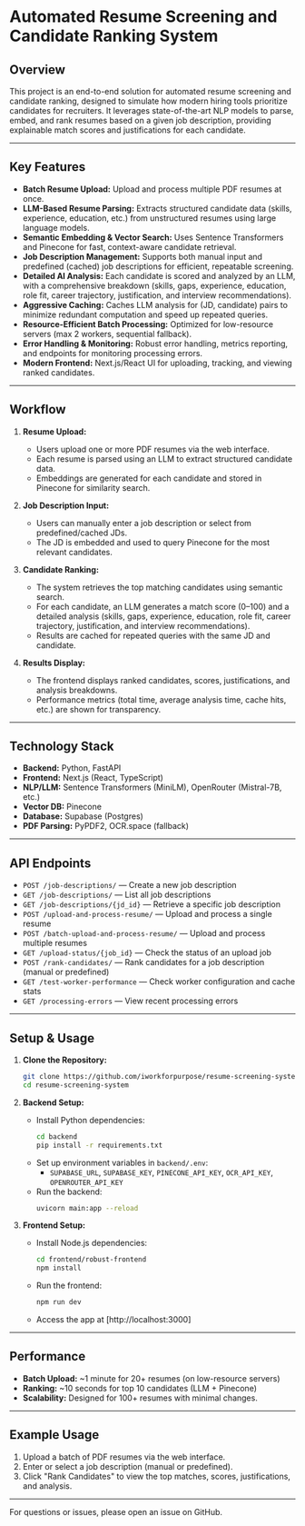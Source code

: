 # Automated Resume Screening and Candidate Ranking System

## Overview
This project is an end-to-end solution for automated resume screening and candidate ranking, designed to simulate how modern hiring tools prioritize candidates for recruiters. It leverages state-of-the-art NLP models to parse, embed, and rank resumes based on a given job description, providing explainable match scores and justifications for each candidate.

---

## Key Features

- **Batch Resume Upload:** Upload and process multiple PDF resumes at once.
- **LLM-Based Resume Parsing:** Extracts structured candidate data (skills, experience, education, etc.) from unstructured resumes using large language models.
- **Semantic Embedding & Vector Search:** Uses Sentence Transformers and Pinecone for fast, context-aware candidate retrieval.
- **Job Description Management:** Supports both manual input and predefined (cached) job descriptions for efficient, repeatable screening.
- **Detailed AI Analysis:** Each candidate is scored and analyzed by an LLM, with a comprehensive breakdown (skills, gaps, experience, education, role fit, career trajectory, justification, and interview recommendations).
- **Aggressive Caching:** Caches LLM analysis for (JD, candidate) pairs to minimize redundant computation and speed up repeated queries.
- **Resource-Efficient Batch Processing:** Optimized for low-resource servers (max 2 workers, sequential fallback).
- **Error Handling & Monitoring:** Robust error handling, metrics reporting, and endpoints for monitoring processing errors.
- **Modern Frontend:** Next.js/React UI for uploading, tracking, and viewing ranked candidates.

---

## Workflow

1. **Resume Upload:**  
   - Users upload one or more PDF resumes via the web interface.
   - Each resume is parsed using an LLM to extract structured candidate data.
   - Embeddings are generated for each candidate and stored in Pinecone for similarity search.

2. **Job Description Input:**  
   - Users can manually enter a job description or select from predefined/cached JDs.
   - The JD is embedded and used to query Pinecone for the most relevant candidates.

3. **Candidate Ranking:**  
   - The system retrieves the top matching candidates using semantic search.
   - For each candidate, an LLM generates a match score (0–100) and a detailed analysis (skills, gaps, experience, education, role fit, career trajectory, justification, and interview recommendations).
   - Results are cached for repeated queries with the same JD and candidate.

4. **Results Display:**  
   - The frontend displays ranked candidates, scores, justifications, and analysis breakdowns.
   - Performance metrics (total time, average analysis time, cache hits, etc.) are shown for transparency.

---

## Technology Stack

- **Backend:** Python, FastAPI
- **Frontend:** Next.js (React, TypeScript)
- **NLP/LLM:** Sentence Transformers (MiniLM), OpenRouter (Mistral-7B, etc.)
- **Vector DB:** Pinecone
- **Database:** Supabase (Postgres)
- **PDF Parsing:** PyPDF2, OCR.space (fallback)

---

## API Endpoints

- `POST /job-descriptions/` — Create a new job description
- `GET /job-descriptions/` — List all job descriptions
- `GET /job-descriptions/{jd_id}` — Retrieve a specific job description
- `POST /upload-and-process-resume/` — Upload and process a single resume
- `POST /batch-upload-and-process-resume/` — Upload and process multiple resumes
- `GET /upload-status/{job_id}` — Check the status of an upload job
- `POST /rank-candidates/` — Rank candidates for a job description (manual or predefined)
- `GET /test-worker-performance` — Check worker configuration and cache stats
- `GET /processing-errors` — View recent processing errors

---

## Setup & Usage

1. **Clone the Repository:**
   ```bash
   git clone https://github.com/iworkforpurpose/resume-screening-system.git
   cd resume-screening-system
   ```

2. **Backend Setup:**
   - Install Python dependencies:
     ```bash
     cd backend
     pip install -r requirements.txt
     ```
   - Set up environment variables in `backend/.env`:
     - `SUPABASE_URL`, `SUPABASE_KEY`, `PINECONE_API_KEY`, `OCR_API_KEY`, `OPENROUTER_API_KEY`
   - Run the backend:
     ```bash
     uvicorn main:app --reload
     ```

3. **Frontend Setup:**
   - Install Node.js dependencies:
     ```bash
     cd frontend/robust-frontend
     npm install
     ```
   - Run the frontend:
     ```bash
     npm run dev
     ```
   - Access the app at [http://localhost:3000]

---

## Performance

- **Batch Upload:** ~1 minute for 20+ resumes (on low-resource servers)
- **Ranking:** ~10 seconds for top 10 candidates (LLM + Pinecone)
- **Scalability:** Designed for 100+ resumes with minimal changes.

---

## Example Usage

1. Upload a batch of PDF resumes via the web interface.
2. Enter or select a job description (manual or predefined).
3. Click "Rank Candidates" to view the top matches, scores, justifications, and analysis.

---

For questions or issues, please open an issue on GitHub.
